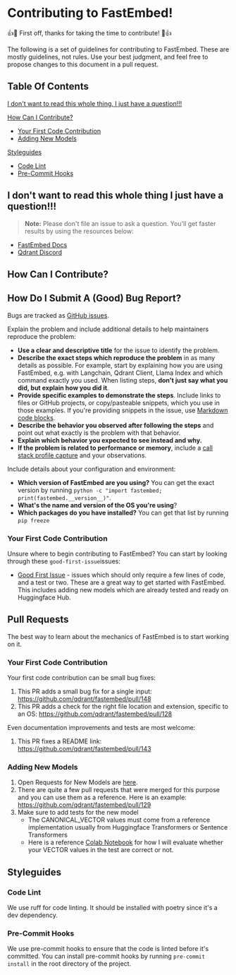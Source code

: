 # Contributing to FastEmbed!

:+1::tada: First off, thanks for taking the time to contribute! :tada::+1:

The following is a set of guidelines for contributing to FastEmbed. These are mostly guidelines, not rules. Use your best judgment, and feel free to propose changes to this document in a pull request.

## Table Of Contents

[I don't want to read this whole thing, I just have a question!!!](#i-dont-want-to-read-this-whole-thing-i-just-have-a-question)

[How Can I Contribute?](#how-can-i-contribute)
  * [Your First Code Contribution](#your-first-code-contribution)
  * [Adding New Models](#adding-new-models)

[Styleguides](#styleguides)
  * [Code Lint](#code-lint)
  * [Pre-Commit Hooks](#pre-commit-hooks)
 
## I don't want to read this whole thing I just have a question!!!

> **Note:** Please don't file an issue to ask a question. You'll get faster results by using the resources below:

* [FastEmbed Docs](https://qdrant.github.io/fastembed/)
* [Qdrant Discord](https://discord.gg/Qy6HCJK9Dc)

## How Can I Contribute?

## How Do I Submit A (Good) Bug Report?

Bugs are tracked as [GitHub issues](https://guides.github.com/features/issues/). 

Explain the problem and include additional details to help maintainers reproduce the problem:

* **Use a clear and descriptive title** for the issue to identify the problem.
* **Describe the exact steps which reproduce the problem** in as many details as possible. For example, start by explaining how you are using FastEmbed, e.g. with Langchain, Qdrant Client, Llama Index and which command exactly you used. When listing steps, **don't just say what you did, but explain how you did it**.
* **Provide specific examples to demonstrate the steps**. Include links to files or GitHub projects, or copy/pasteable snippets, which you use in those examples. If you're providing snippets in the issue, use [Markdown code blocks](https://help.github.com/articles/markdown-basics/#multiple-lines).
* **Describe the behavior you observed after following the steps** and point out what exactly is the problem with that behavior.
* **Explain which behavior you expected to see instead and why.**
* **If the problem is related to performance or memory**, include a [call stack profile capture](https://github.com/joerick/pyinstrument) and your observations. 

Include details about your configuration and environment:

* **Which version of FastEmbed are you using?** You can get the exact version by running `python -c "import fastembed; print(fastembed.__version__)"`.
* **What's the name and version of the OS you're using**?
* **Which packages do you have installed?** You can get that list by running `pip freeze`

### Your First Code Contribution

Unsure where to begin contributing to FastEmbed? You can start by looking through these `good-first-issue`issues:

* [Good First Issue](https://github.com/qdrant/fastembed/labels/good%20first%20issue) - issues which should only require a few lines of code, and a test or two. These are a great way to get started with FastEmbed. This includes adding new models which are already tested and ready on Huggingface Hub. 

## Pull Requests

The best way to learn about the mechanics of FastEmbed is to start working on it. 

### Your First Code Contribution
Your first code contribution can be small bug fixes:
1. This PR adds a small bug fix for a single input: https://github.com/qdrant/fastembed/pull/148
2. This PR adds a check for the right file location and extension, specific to an OS: https://github.com/qdrant/fastembed/pull/128

Even documentation improvements and tests are most welcome:
1. This PR fixes a README link: https://github.com/qdrant/fastembed/pull/143

### Adding New Models
1. Open Requests for New Models are [here](https://github.com/qdrant/fastembed/labels/model%20request). 
2. There are quite a few pull requests that were merged for this purpose and you can use them as a reference. Here is an example: https://github.com/qdrant/fastembed/pull/129
3. Make sure to add tests for the new model
    - The CANONICAL_VECTOR values must come from a reference implementation usually from Huggingface Transformers or Sentence Transformers
    - Here is a reference [Colab Notebook](https://colab.research.google.com/drive/1tNdV3DsiwsJzu2AXnUnoeF5av1Hp8HF1?usp=sharing) for how I will evaluate whether your VECTOR values in the test are correct or not.

## Styleguides

### Code Lint
We use ruff for code linting. It should be installed with poetry since it's a dev dependency.

### Pre-Commit Hooks
We use pre-commit hooks to ensure that the code is linted before it's committed. You can install pre-commit hooks by running `pre-commit install` in the root directory of the project.